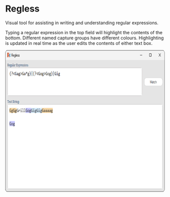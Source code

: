 # Regless

Visual tool for assisting in writing and understanding regular expressions.

Typing a regular expression in the top field will highlight the contents of the bottom.
Different named capture groups have different colours. Highlighting is updated in real time
as the user edits the contents of either text box.

<img width="777" height="449" alt="image" src="docs/screenshot.png" />
